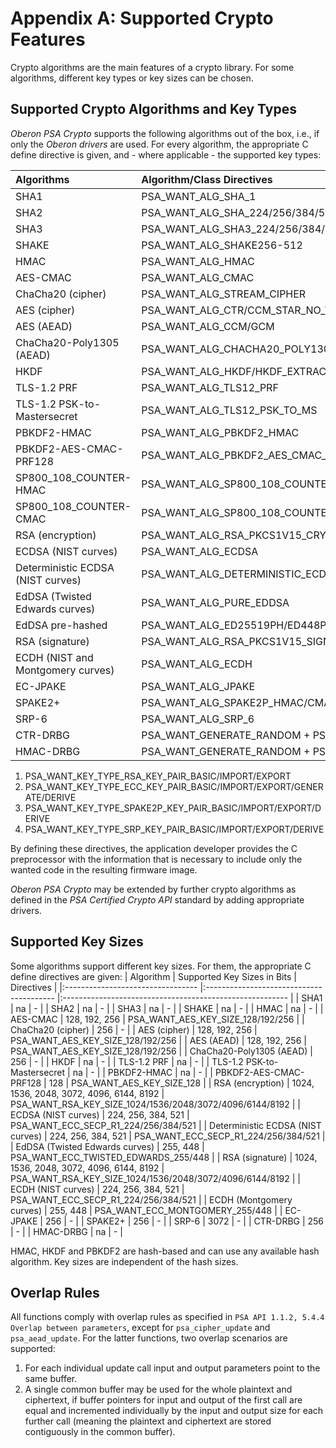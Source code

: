 # Appendix A: Supported Crypto Features

Crypto algorithms are the main features of a crypto library. For some algorithms,
different key types or key sizes can be chosen.

## Supported Crypto Algorithms and Key Types

_Oberon PSA Crypto_ supports the following algorithms out of the box, i.e., if
only the _Oberon drivers_ are used. For every algorithm, the appropriate C define
directive is given, and - where applicable - the supported key types:

| Algorithms                          | Algorithm/Class Directives                                                       | Key Type Directives                       |
|:----------------------------------- |:-------------------------------------------------------------------------------- |:----------------------------------------- |
| SHA1                                | PSA_WANT_ALG_SHA_1                                                               | -                                         |
| SHA2                                | PSA_WANT_ALG_SHA_224/256/384/512                                                 | -                                         |
| SHA3                                | PSA_WANT_ALG_SHA3_224/256/384/512                                                | -                                         |
| SHAKE                               | PSA_WANT_ALG_SHAKE256-512                                                        | -                                         |
| HMAC                                | PSA_WANT_ALG_HMAC                                                                | PSA_WANT_KEY_TYPE_HMAC                    |
| AES-CMAC                            | PSA_WANT_ALG_CMAC                                                                | PSA_WANT_KEY_TYPE_AES                     |
| ChaCha20 (cipher)                   | PSA_WANT_ALG_STREAM_CIPHER                                                       | PSA_WANT_KEY_TYPE_CHACHA20                |
| AES (cipher)                        | PSA_WANT_ALG_CTR/CCM_STAR_NO_TAG/ECB_NO_PADDING/CBC_NO_PADDING/CCM/GCM/CBC_PKCS7 | PSA_WANT_KEY_TYPE_AES                     |
| AES (AEAD)                          | PSA_WANT_ALG_CCM/GCM                                                             | PSA_WANT_KEY_TYPE_AES                     |
| ChaCha20-Poly1305 (AEAD)            | PSA_WANT_ALG_CHACHA20_POLY1305                                                   | PSA_WANT_KEY_TYPE_CHACHA20                |
| HKDF                                | PSA_WANT_ALG_HKDF/HKDF_EXTRACT/HKDF_EXPAND                                       | PSA_WANT_KEY_TYPE_DERIVE                  |
| TLS-1.2 PRF                         | PSA_WANT_ALG_TLS12_PRF                                                           | PSA_WANT_KEY_TYPE_DERIVE                  |
| TLS-1.2 PSK-to-Mastersecret         | PSA_WANT_ALG_TLS12_PSK_TO_MS                                                     | PSA_WANT_KEY_TYPE_DERIVE                  |
| PBKDF2-HMAC                         | PSA_WANT_ALG_PBKDF2_HMAC                                                         | PSA_WANT_KEY_TYPE_HMAC                    |
| PBKDF2-AES-CMAC-PRF128              | PSA_WANT_ALG_PBKDF2_AES_CMAC_PRF_128                                             | PSA_WANT_KEY_TYPE_AES                     |
| SP800_108_COUNTER-HMAC              | PSA_WANT_ALG_SP800_108_COUNTER_HMAC                                              | PSA_WANT_KEY_TYPE_HMAC                    |
| SP800_108_COUNTER-CMAC              | PSA_WANT_ALG_SP800_108_COUNTER_CMAC                                              | PSA_WANT_KEY_TYPE_AES                     |
| RSA (encryption)                    | PSA_WANT_ALG_RSA_PKCS1V15_CRYPT/OEAP                                             | 1)                                        |
| ECDSA (NIST curves)                 | PSA_WANT_ALG_ECDSA                                                               | 2)                                        |
| Deterministic ECDSA (NIST curves)   | PSA_WANT_ALG_DETERMINISTIC_ECDSA                                                 | 2)                                        |
| EdDSA (Twisted Edwards curves)      | PSA_WANT_ALG_PURE_EDDSA                                                          | 2)                                        |
| EdDSA pre-hashed                    | PSA_WANT_ALG_ED25519PH/ED448PH                                                   | 2)                                        |
| RSA (signature)                     | PSA_WANT_ALG_RSA_PKCS1V15_SIGN/PSS                                               | 1)                                        |
| ECDH (NIST and Montgomery curves)   | PSA_WANT_ALG_ECDH                                                                | 2)                                        |
| EC-JPAKE                            | PSA_WANT_ALG_JPAKE                                                               | TLS12_ECJPAKE_TO_PMS                      |
| SPAKE2+                             | PSA_WANT_ALG_SPAKE2P_HMAC/CMAC/MATTER                                            | 3)                 |
| SRP-6                               | PSA_WANT_ALG_SRP_6                                                               | 4)                     |
| CTR-DRBG                            | PSA_WANT_GENERATE_RANDOM + PSA_USE_CTR_DRBG_DRIVER                               | -                                         |
| HMAC-DRBG                           | PSA_WANT_GENERATE_RANDOM + PSA_USE_HMAC_DRBG_DRIVER                              | -                                         |

1) PSA_WANT_KEY_TYPE_RSA_KEY_PAIR_BASIC/IMPORT/EXPORT
2) PSA_WANT_KEY_TYPE_ECC_KEY_PAIR_BASIC/IMPORT/EXPORT/GENERATE/DERIVE
3) PSA_WANT_KEY_TYPE_SPAKE2P_KEY_PAIR_BASIC/IMPORT/EXPORT/DERIVE
4) PSA_WANT_KEY_TYPE_SRP_KEY_PAIR_BASIC/IMPORT/EXPORT/DERIVE

By defining these directives, the application developer provides the C
preprocessor with the information that is necessary to include only the wanted
code in the resulting firmware image.

_Oberon PSA Crypto_ may be extended by further crypto algorithms as defined in the
_PSA Certified Crypto API_ standard by adding appropriate drivers.

## Supported Key Sizes

Some algorithms support different key sizes. For them, the appropriate C define
directives are given:
| Algorithm                         | Supported Key Sizes in Bits              | Directives                                               |
|:--------------------------------- |:---------------------------------------- |:-------------------------------------------------------- |
| SHA1                              | na                                       | -                                                        |
| SHA2                              | na                                       | -                                                        |
| SHA3                              | na                                       | -                                                        |
| SHAKE                             | na                                       | -                                                        |
| HMAC                              | na                                       | -                                                        |
| AES-CMAC                          | 128, 192, 256                            | PSA_WANT_AES_KEY_SIZE_128/192/256                        |
| ChaCha20 (cipher)                 | 256                                      | -                                                        |
| AES (cipher)                      | 128, 192, 256                            | PSA_WANT_AES_KEY_SIZE_128/192/256                        |
| AES (AEAD)                        | 128, 192, 256                            | PSA_WANT_AES_KEY_SIZE_128/192/256                        |
| ChaCha20-Poly1305 (AEAD)          | 256                                      | -                                                        |
| HKDF                              | na                                       | -                                                        |
| TLS-1.2 PRF                       | na                                       | -                                                        |
| TLS-1.2 PSK-to-Mastersecret       | na                                       | -                                                        |
| PBKDF2-HMAC                       | na                                       | -                                                        |
| PBKDF2-AES-CMAC-PRF128            | 128                                      | PSA_WANT_AES_KEY_SIZE_128                                |
| RSA (encryption)                  | 1024, 1536, 2048, 3072, 4096, 6144, 8192 | PSA_WANT_RSA_KEY_SIZE_1024/1536/2048/3072/4096/6144/8192 |
| ECDSA (NIST curves)               | 224, 256, 384, 521                       | PSA_WANT_ECC_SECP_R1_224/256/384/521                     |
| Deterministic ECDSA (NIST curves) | 224, 256, 384, 521                       | PSA_WANT_ECC_SECP_R1_224/256/384/521                     |
| EdDSA (Twisted Edwards curves)    | 255, 448                                 | PSA_WANT_ECC_TWISTED_EDWARDS_255/448                     |
| RSA (signature)                   | 1024, 1536, 2048, 3072, 4096, 6144, 8192 | PSA_WANT_RSA_KEY_SIZE_1024/1536/2048/3072/4096/6144/8192 |
| ECDH (NIST curves)                | 224, 256, 384, 521                       | PSA_WANT_ECC_SECP_R1_224/256/384/521                     |
| ECDH (Montgomery curves)          | 255, 448                                 | PSA_WANT_ECC_MONTGOMERY_255/448                          |
| EC-JPAKE                          | 256                                      | -                                                        |
| SPAKE2+                           | 256                                      | -                                                        |
| SRP-6                             | 3072                                     | -                                                        |
| CTR-DRBG                          | 256                                      | -                                                        |
| HMAC-DRBG                         | na                                       | -                                                        |

HMAC, HKDF and PBKDF2 are hash-based and can use any available hash algorithm.
Key sizes are independent of the hash sizes.

## Overlap Rules

All functions comply with overlap rules as specified in
`PSA API 1.1.2, 5.4.4 Overlap between parameters`, except for `psa_cipher_update`
and `psa_aead_update`. For the latter functions, two overlap scenarios are
supported:

1. For each individual update call input and output parameters point to the same
buffer.
2. A single common buffer may be used for the whole plaintext and ciphertext, if
buffer pointers for input and output of the first call are equal and incremented
individually by the input and output size for each further call (meaning the
plaintext and ciphertext are stored contiguously in the common buffer).
